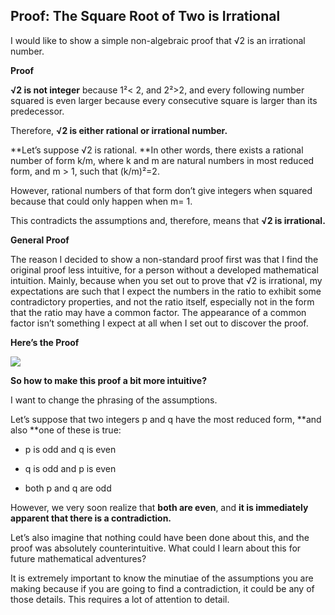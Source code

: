 ## Proof: The Square Root of Two is Irrational

I would like to show a simple non-algebraic proof that √2 is an irrational number.

**Proof**

**√2 is not integer** because 1²< 2, and 2²>2, and every following number squared is even larger because every consecutive square is larger than its predecessor.

Therefore, **√2 is either rational or irrational number.**

**Let’s suppose √2 is rational. **In other words, there exists a rational number of form k/m, where k and m are natural numbers in most reduced form, and m > 1, such that (k/m)²=2.

However, rational numbers of that form don’t give integers when squared because that could only happen when m= 1.

This contradicts the assumptions and, therefore, means that **√2 is irrational.**

**General Proof**

The reason I decided to show a non-standard proof first was that I find the original proof less intuitive, for a person without a developed mathematical intuition. Mainly, because when you set out to prove that √2 is irrational, my expectations are such that I expect the numbers in the ratio to exhibit some contradictory properties, and not the ratio itself, especially not in the form that the ratio may have a common factor. The appearance of a common factor isn’t something I expect at all when I set out to discover the proof.

**Here’s the Proof**

![](https://cdn-images-1.medium.com/max/2000/0*1OIExYXzRgsDNdpb)

**So how to make this proof a bit more intuitive?**

I want to change the phrasing of the assumptions.

Let’s suppose that two integers p and q have the most reduced form, **and also **one of these is true:

- p is odd and q is even

- q is odd and p is even

- both p and q are odd

However, we very soon realize that **both are even**, and **it is immediately apparent that there is a contradiction.**

Let’s also imagine that nothing could have been done about this, and the proof was absolutely counterintuitive. What could I learn about this for future mathematical adventures?

It is extremely important to know the minutiae of the assumptions you are making because if you are going to find a contradiction, it could be any of those details. This requires a lot of attention to detail.
